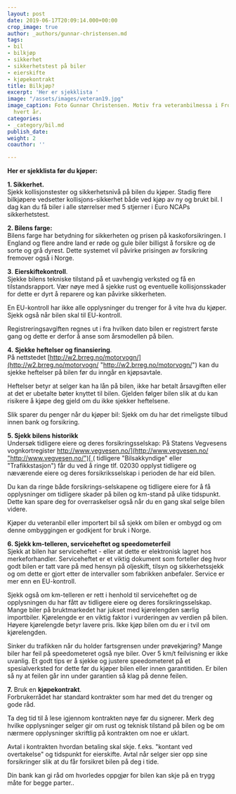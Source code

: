 ```yaml
---
layout: post
date: 2019-06-17T20:09:14.000+00:00
crop_image: true
author: _authors/gunnar-christensen.md
tags:
- bil
- bilkjøp
- sikkerhet
- sikkerhetstest på biler
- eierskifte
- kjøpekontrakt
title: Bilkjøp?
excerpt: 'Her er sjekklista '
image: "/assets/images/veteran19.jpg"
image_caption: Foto Gunnar Christensen. Motiv fra veteranbilmessa i Froland - i mai
  hvert år.
categories:
- _category/bil.md
publish_date: 
weight: 2
coauthor: ''

---
```

**Her er sjekklista før du kjøper:**

**1. Sikkerhet.**  
Sjekk kollisjonstester og sikkerhetsnivå på bilen du kjøper. Stadig flere bilkjøpere vedsetter kollisjons-sikkerhet både ved kjøp av ny og brukt bil. I dag kan du få biler i alle størrelser med 5 stjerner i Euro NCAPs sikkerhetstest.

**2. Bilens farge:**  
Bilens farge har betydning for sikkerheten og prisen på kaskoforsikringen. I England og flere andre land er røde og gule biler billigst å forsikre og de sorte og grå dyrest.  Dette systemet vil påvirke prisingen av forsikring fremover også i Norge.

**3**. **Eierskiftekontroll**.  
Sjekke bilens tekniske tilstand på et uavhengig verksted og få en tilstandsrapport. Vær nøye med å sjekke rust og eventuelle kollisjonsskader for dette er dyrt å reparere og kan påvirke sikkerheten.

En EU-kontroll har ikke alle opplysninger du trenger for å vite hva du kjøper. Sjekk også når bilen skal til EU-kontroll.

Registreringsavgiften regnes ut i fra hvilken dato bilen er registrert første gang og dette er derfor å anse som årsmodellen på bilen.

**4.** **Sjekke heftelser og finansiering**.  
På nettstedet [http://w2.brreg.no/motorvogn/](http://w2.brreg.no/motorvogn/ "http://w2.brreg.no/motorvogn/") kan du  
sjekke heftelser på bilen før du inngår en kjøpsavtale.

Heftelser betyr at selger kan ha lån på bilen, ikke har betalt årsavgiften eller at det er ubetalte bøter knyttet til bilen. Gjelden følger bilen slik at du kan risikere å kjøpe deg gjeld om du ikke sjekker heftelsene.

Slik sparer du penger når du kjøper bil: Sjekk om du har det rimeligste tilbud innen bank og forsikring.

**5. Sjekk bilens historikk**  
Undersøk tidligere eiere og deres forsikringsselskap: På Statens Vegvesens vognkortregister [http://www.vegvesen.no/](http://www.vegvesen.no/ "http://www.vegvesen.no/")[ ](http://www.vegvesen.no/)( tidligere "Bilsakkyndige" eller "Trafikkstasjon") får du ved å ringe tlf. 02030 opplyst tidligere og næværende eiere og deres forsikriksselskap i perioden de har eid bilen.

Du kan da ringe både forsikrings-selskapene og tidligere eiere for å få opplysninger om tidligere skader på bilen og km-stand på ulike tidspunkt. Dette kan spare deg for overraskelser også når du en gang skal selge bilen videre.

Kjøper du veteranbil eller importert bil så sjekk om bilen er ombygd og om denne ombyggingen er godkjent for bruk i Norge.

**6. Sjekk km-telleren, serviceheftet og speedometerfeil**  
Sjekk at bilen har serviceheftet - eller at dette er elektronisk lagret hos merkeforhandler. Serviceheftet er et viktig dokument som forteller deg hvor godt bilen er tatt vare på med hensyn på oljeskift, tilsyn og sikkerhetssjekk og om dette er gjort etter de intervaller som fabrikken anbefaler. Service er mer enn en EU-kontroll.

Sjekk også om km-telleren er rett i henhold til serviceheftet og de opplysningen du har fått av tidligere eiere og deres forsikringsselskap. Mange biler på bruktmarkedet har jukset med kjørelengden særlig importbiler. Kjørelengde er en viktig faktor i vurderingen av verdien på bilen. Høyere kjørelengde betyr lavere pris. Ikke kjøp bilen om du er i tvil om kjørelengden.

Sinker du trafikken når du holder fartsgrensen under prøvekjøring? Mange biler har feil på speedometeret også nye biler. Over 5 km/t feilvisning er ikke uvanlig. Et godt tips er å sjekke og justere speedometeret på et spesialverksted for dette før du kjøper bilen eller innen garantitiden. Er bilen så ny at feilen går inn under garantien så klag på denne feilen.

**7.** Bruk en **kjøpekontrakt**.  
Forbrukerrådet har standard kontrakter som har med det du trenger og gode råd.

Ta deg tid til å lese igjennom kontrakten nøye før du signerer. Merk deg hvilke opplysninger selger gir om rust og teknisk tilstand på bilen og be om nærmere opplysninger skriftlig på kontrakten om noe er uklart.

Avtal i kontrakten hvordan betaling skal skje. f.eks. "kontant ved overtakelse" og tidspunkt for eierskifte. Avtal når selger sier opp sine forsikringer slik at du får forsikret bilen på deg i tide.

Din bank kan gi råd om hvorledes oppgjør for bilen kan skje på en trygg måte for begge parter..